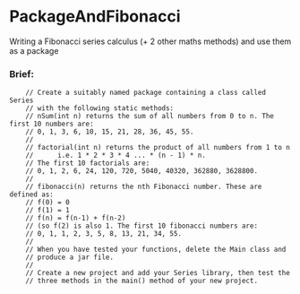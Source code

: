 # PackageAndFibonacci
Writing a Fibonacci series calculus (+ 2 other maths methods) and use them as a package

### Brief:

        // Create a suitably named package containing a class called Series
        // with the following static methods:
        // nSum(int n) returns the sum of all numbers from 0 to n. The first 10 numbers are:
        // 0, 1, 3, 6, 10, 15, 21, 28, 36, 45, 55.
        //
        // factorial(int n) returns the product of all numbers from 1 to n
        //      i.e. 1 * 2 * 3 * 4 ... * (n - 1) * n.
        // The first 10 factorials are:
        // 0, 1, 2, 6, 24, 120, 720, 5040, 40320, 362880, 3628800.
        //
        // fibonacci(n) returns the nth Fibonacci number. These are defined as:
        // f(0) = 0
        // f(1) = 1
        // f(n) = f(n-1) + f(n-2)
        // (so f(2) is also 1. The first 10 fibonacci numbers are:
        // 0, 1, 1, 2, 3, 5, 8, 13, 21, 34, 55.
        //
        // When you have tested your functions, delete the Main class and
        // produce a jar file.
        //
        // Create a new project and add your Series library, then test the
        // three methods in the main() method of your new project.
